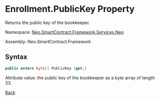 # Enrollment.PublicKey Property

Returns the public key of the bookkeeper.

Namespace: [Neo.SmartContract.Framework.Services.Neo](../../neo.md)

Assembly: Neo.SmartContract.Framework

## Syntax

```c#
public extern byte[] PublicKey {get;}
```

Attribute value: the public key of the bookkeeper as a byte array of length 33.



[Back](../Enrollment.md)
